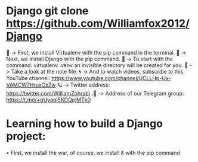 # Django git clone https://github.com/Williamfox2012/Django

📘 -> First, we install Virtualenv with the pip command in the terminal.
📕 -> Next, we install Django with the pip command.
📙 -> To start with the command: virtualenv .venv an invisible directory will be created for you.
📓 -> Take a look at the note file.
🌀 -> And to watch videos, subscribe to this YouTube channel:
https://www.youtube.com/channel/UCLLHp-Ux-VAMCW7HruxCxZw
🪐 -> Twitter address:
https://twitter.com/WilliamZohrabi
،🚀 -> Address of our Telegram group:
https://t.me/+qUyaqI5KDQpjMTk0
# Learning how to build a Django project:
• First, we install the war, of course, we install it with the pip command